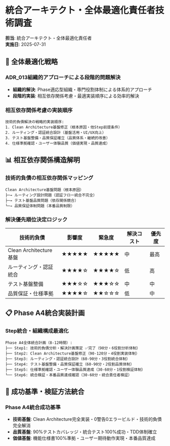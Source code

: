 # 統合アーキテクト・全体最適化責任者技術調査

**担当**: 統合アーキテクト・全体最適化責任者  
**実施日**: 2025-07-31  

## 🎯 全体最適化戦略

### **ADR_013組織的アプローチによる段階的問題解決**
- **組織的解決**: Phase適応型組織・専門役割体制による体系的アプローチ
- **段階的実装**: 相互依存関係考慮・最適実装順序による効率的解決

### **相互依存関係考慮の実装順序**
```
技術的負債解決の戦略的実装順序:
1. Clean Architecture基盤修正（根本原因・他Step前提条件）
2. ルーティング・認証統合設計（基盤活用・UI/UX向上）
3. テスト基盤整備・品質保証確立（品質体系・継続的改善）
4. 仕様準拠確認・ユーザー体験品質（価値実現・品質達成）
```

## 📊 相互依存関係構造解明

### **技術的負債の相互依存関係マッピング**
```
Clean Architecture基盤問題（根本原因）
├─→ ルーティング設計問題（認証フロー統合不完全）
├─→ テスト基盤品質問題（依存関係競合）
└─→ 品質保証体制問題（本番品質制限）
```

### **解決優先順位決定ロジック**
| 技術的負債 | 影響度 | 緊急度 | 解決コスト | 優先度 |
|------------|--------|--------|------------|--------|
| Clean Architecture基盤 | ★★★★★ | ★★★★★ | 中 | 最高 |
| ルーティング・認証統合 | ★★★★☆ | ★★★★☆ | 低 | 高 |
| テスト基盤整備 | ★★★☆☆ | ★★★☆☆ | 中 | 中 |
| 品質保証・仕様準拠 | ★★★★☆ | ★★☆☆☆ | 低 | 中 |

## 📋 Phase A4統合実装計画

### **Step統合・組織構成最適化**
```
Phase A4全体統合計画（8-12時間）:
├── Step1: 技術的負債分析・解決計画策定 ✅完了（90分・6役割分析体制）
├── Step2: Clean Architecture基盤修正（90-120分・4役割実装体制）
├── Step3: ルーティング・認証統合設計（60-90分・3役割統合体制）
├── Step4: テスト基盤整備・品質保証確立（60-90分・2役割品質体制）
├── Step5: 仕様準拠確認・ユーザー体験品質達成（30-60分・1役割検証体制）
└── Step6: 統合検証・本番品質達成確認（30-60分・統合責任者検証）
```

## 🎯 成功基準・検証方法統合

### **Phase A4統合成功基準**
- **技術基盤**: Clean Architecture完全実装・0警告0エラービルド・技術的負債完全解消
- **品質基盤**: 90%テストカバレッジ・統合テスト100%成功・TDD体制確立
- **価値基盤**: 機能仕様書100%準拠・ユーザー期待動作実現・本番品質達成